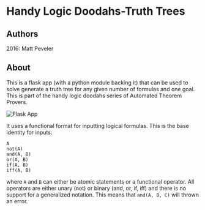 # Handy Logic Doodahs-Truth Trees
## Authors
2016:
Matt Peveler

## About
This is a flask app (with a python module backing it) that can be used to solve generate a truth tree for any given number of formulas and one goal. This is part of the handy logic doodahs series of Automated Theorem Provers.

![Flask App](https://raw.githubusercontent.com/MasterOdin/TruthTrees/master/static/screenshot.png)

It uses a functional format for inputting logical formulas. This is the base identity for inputs:
```
A
not(A)
and(A, B)
or(A, B)
if(A, B)
iff(A, B)
```
where `A` and `B` can either be atomic statements or a functional operator. All operators are either unary (not) or binary (and, or, if, iff) and there is no support for a generalized notation. This means that ```and(A, B, C)``` will thrown an error.
